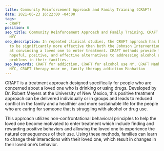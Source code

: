 ```yaml
---
title: Community Reinforcement Approach and Family Training (CRAFT)
date: 2021-06-23 16:22:00 -04:00
tags:
- CRAFT
position: 6
seo_title: Community Reinforcement Approach and Family Training, CRAFT, addiction
  NYC
seo_description: In repeated clinical studies, the CRAFT approach has been proven
  to be significantly more effective than both the Johnson Intervention and Al-Anon
  at convincing a loved one to enter treatment. CRAFT methods provide families with
  hopeful, positive, and effective alternatives to addressing alcohol and substance
  problems in their families.
seo_keywords: CRAFT for addiction, CRAFT for alcohol use NY, CRAFT Manhattan, CRAFT
  NYC, CRAFT therapy near me, family therapy addiction Manhattan
---
```


CRAFT is a treatment approach designed specifically for people who are concerned about a loved one who is drinking or using drugs. Developed by Dr. Robert Meyers at the University of New Mexico, this positive treatment approach can be delivered individually or in groups and leads to reduced conflict in the family and a healthier and more sustainable life for the people who are caring for someone that is struggling with alcohol or drug use.

This approach utilizes non-confrontational behavioral principles to help the loved one become motivated to enter treatment which include finding and rewarding positive behaviors and allowing the loved one to experience the natural consequences of their use. Using these methods, families can learn to change their interactions with their loved one, which result in changes in their loved one’s behavior.


